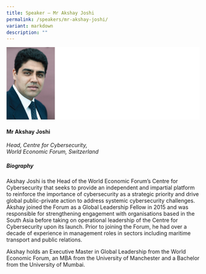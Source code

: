 ```yaml
---
title: Speaker – Mr Akshay Joshi
permalink: /speakers/mr-akshay-joshi/
variant: markdown
description: ""
---
```

![](/images/2024%20speakers/Akshay_Joshi.png)
#### **Mr Akshay Joshi**

*Head, Centre for Cybersecurity, <br> World Economic Forum, Switzerland*

##### **Biography**
Akshay Joshi is the Head of the World Economic Forum’s Centre for Cybersecurity that seeks to provide an independent and impartial platform to reinforce the importance of cybersecurity as a strategic priority and drive global public-private action to address systemic cybersecurity challenges. Akshay joined the Forum as a Global Leadership Fellow in 2015 and was responsible for strengthening engagement with organisations based in the South Asia before taking on operational leadership of the Centre for Cybersecurity upon its launch. Prior to joining the Forum, he had over a decade of experience in management roles in sectors including maritime transport and public relations.

Akshay holds an Executive Master in Global Leadership from the World Economic Forum, an MBA from the University of Manchester and a Bachelor from the University of Mumbai.